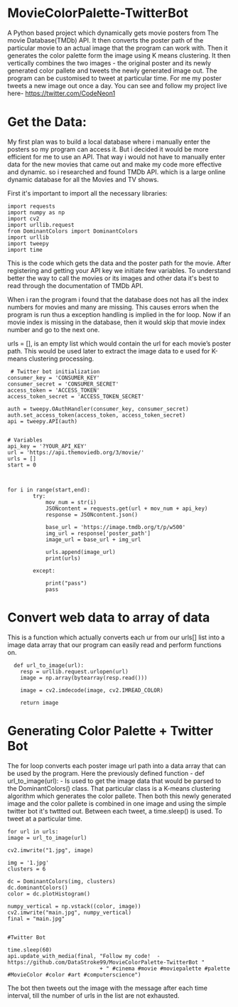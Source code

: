 # MovieColorPalette-TwitterBot

A Python based project which dynamically gets movie posters from The movie Database(TMDb) API. It then converts the poster path of the particular movie to an actual image that the program can work with.
Then it generates the color palette form the image using K means clustering. It then vertically combines the two images - the original poster and its newly generated color pallete and tweets the newly generated image out. The program can be customised to tweet at particular time. 
For me my poster tweets a new image out once a day. You can see and follow my project live here- https://twitter.com/CodeNeon1


# Get the Data:

My first plan was to build a local database where i manually enter the posters so my program can access it. But i decided it would be more efficient for me to use an API. 
That way i would not have to manually enter data for the new movies that came out and make my code more effective and dynamic. so i researched and found TMDb API. which is a large online dynamic database for all the Movies and TV shows.

First it's important to import all the necessary libraries: 

    import requests
    import numpy as np
    import cv2
    import urllib.request
    from DominantColors import DominantColors
    import urllib
    import tweepy
    import time


This is the code which gets the data and the poster path for the movie. After registering and getting your API key we initiate few variables. To understand better the way to call the movies or its images and other data it's best to read through the documentation of TMDb API.

When i ran the program i found that the database does not has all the index numbers for movies and many are missing. This causes errors when the program is run thus a exception handling is implied in the for loop. Now if an movie index is missing in the database, then it would skip that movie index number and go to the next one.

urls = [], is an empty  list which would contain the url for each movie’s poster path.  This would be used later to extract the image data to e used for K-means clustering processing. 


     # Twitter bot initialization
    consumer_key = 'CONSUMER_KEY'
    consumer_secret = 'CONSUMER_SECRET'
    access_token = 'ACCESS_TOKEN'
    access_token_secret = 'ACCESS_TOKEN_SECRET'

    auth = tweepy.OAuthHandler(consumer_key, consumer_secret)
    auth.set_access_token(access_token, access_token_secret)
    api = tweepy.API(auth)


    # Variables
    api_key = '?YOUR_API_KEY'
    url = 'https://api.themoviedb.org/3/movie/'
    urls = []
    start = 0



    for i in range(start,end):
            try:
                mov_num = str(i)
                JSONcontent = requests.get(url + mov_num + api_key)
                response = JSONcontent.json()

                base_url = 'https://image.tmdb.org/t/p/w500'
                img_url = response['poster_path']
                image_url = base_url + img_url

                urls.append(image_url)
                print(urls)

            except:

                print("pass")
                pass
             
  
  
# Convert web data to array of data

This is a function which actually converts each ur from our urls[] list into a image data array that our program can easily read and perform functions on. 


      def url_to_image(url):
        resp = urllib.request.urlopen(url)
        image = np.array(bytearray(resp.read()))

        image = cv2.imdecode(image, cv2.IMREAD_COLOR)

        return image
 
 
# Generating Color Palette + Twitter Bot

The for loop converts each poster image url path into a data array that can be used by the program. Here the previously defined function  - def url_to_image(url): - Is used to get the image data that would be parsed to  the DominantColors() class. That particular class is a K-means clustering algorithm which generates the color pallete.
Then both this newly generated image and  the color pallete is combined in one image and using the simple twitter bot it's twttted out. Between each tweet, a time.sleep() is used. To tweet at a particular time.


    for url in urls:
    image = url_to_image(url)

    cv2.imwrite("1.jpg", image)

    img = '1.jpg'
    clusters = 6

    dc = DominantColors(img, clusters)
    dc.dominantColors()
    color = dc.plotHistogram()

    numpy_vertical = np.vstack((color, image))
    cv2.imwrite("main.jpg", numpy_vertical)
    final = "main.jpg"
 
    
    #Twitter Bot

    time.sleep(60)
    api.update_with_media(final, "Follow my code!  -  https://github.com/DataStroke99/MovieColorPalette-TwitterBot "
                                 + " #cinema #movie #moviepalette #palette #MovieColor #color #art #computerscience")



The bot then tweets out the image with the message after each time interval, till the number of urls in the list are not exhausted.









